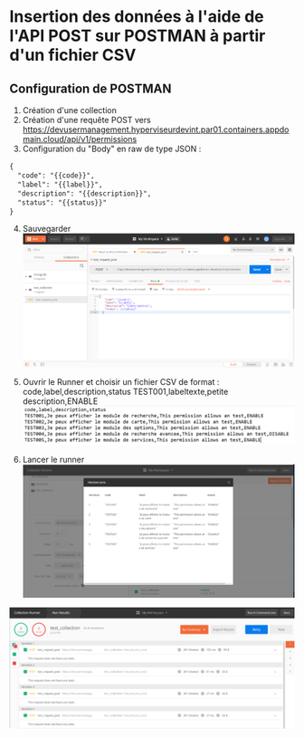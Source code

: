 # Insertion des données à l'aide de l'API POST sur POSTMAN à partir d'un fichier CSV

## Configuration de POSTMAN

  1. Création d'une collection
  2. Création d'une requête POST vers <https://devusermanagement.hyperviseurdevint.par01.containers.appdomain.cloud/api/v1/permissions>
  3. Configuration du "Body" en raw de type JSON :

    {
      "code": "{{code}}",
      "label": "{{label}}",
      "description": "{{description}}",
      "status": "{{status}}"
    }

  4. Sauvegarder
  ![Illustration1](./images/postman.png)

  5. Ouvrir le Runner et choisir un fichier CSV de format :
      code,label,description,status
      TEST001,labeltexte,petite description,ENABLE
![Illustration2](./images/format_csv.png)

  6. Lancer le runner
![Illustration3](./images/postman_runner.png)

![Illustration4](./images/postman_result.png)
